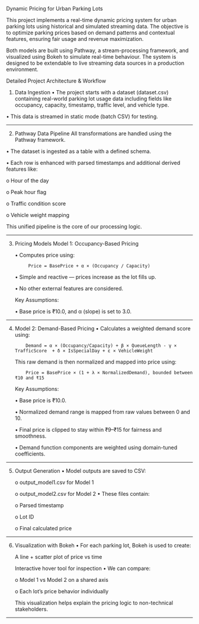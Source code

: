 Dynamic Pricing for Urban Parking Lots

This project implements a real-time dynamic pricing system for urban parking lots using historical and simulated streaming data. The objective is to optimize parking prices based on demand patterns and contextual features, ensuring fair usage and revenue maximization.

Both models are built using Pathway, a stream-processing framework, and visualized using Bokeh to simulate real-time behaviour. The system is designed to be extendable to live streaming data sources in a production environment.

Detailed Project Architecture & Workflow
1. Data Ingestion
  •	The project starts with a dataset (dataset.csv) containing real-world parking lot usage data including fields like occupancy, capacity, timestamp, traffic  level, and vehicle type.

  •	This data is streamed in static mode (batch CSV) for testing.
________________________________________
2. Pathway Data Pipeline
All transformations are handled using the Pathway framework.

 •	The dataset is ingested as a table with a defined schema.

 •	Each row is enhanced with parsed timestamps and additional derived features like:

   o	Hour of the day

   o	Peak hour flag

   o	Traffic condition score

   o	Vehicle weight mapping

This unified pipeline is the core of our processing logic.
________________________________________
 
3. Pricing Models
 Model 1: Occupancy-Based Pricing

      •	Computes price using:
   
            Price = BasePrice + α × (Occupancy / Capacity)
   
      •	Simple and reactive — prices increase as the lot fills up.
   
      • No other external features are considered.
   
    Key Assumptions:
   
      • Base price is ₹10.0, and α (slope) is set to 3.0.
________________________________________

 4. Model 2: Demand-Based Pricing
      •	Calculates a weighted demand score using:
    
            Demand = α × (Occupancy/Capacity) + β × QueueLength - γ × TrafficScore  + δ × IsSpecialDay + ε × VehicleWeight
    
      This raw demand is then normalized and mapped into price using:
    
            Price = BasePrice × (1 + λ × NormalizedDemand), bounded between ₹10 and ₹15
    
    Key Assumptions:
    
      •	Base price is ₹10.0.
    
      •	Normalized demand range is mapped from raw values between 0 and 10.
    
      •	Final price is clipped to stay within ₹9–₹15 for fairness and smoothness.
    
      •	Demand function components are weighted using domain-tuned coefficients.
________________________________________
5. Output Generation
   •	Model outputs are saved to CSV:
   
      o	output_model1.csv for Model 1
   
      o	output_model2.csv for Model 2
   •	These files contain:
   
      o	Parsed timestamp
   
      o	Lot ID
   
      o	Final calculated price
________________________________________

6. Visualization with Bokeh
  •	For each parking lot, Bokeh is used to create:
   
   A line + scatter plot of price vs time
      
   Interactive hover tool for inspection
  •	We can compare:
   
   o	Model 1 vs Model 2 on a shared axis
      
   o	Each lot’s price behavior individually
      
   This visualization helps explain the pricing logic to non-technical stakeholders.
________________________________________


